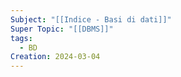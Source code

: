 ```yaml
---
Subject: "[[Indice - Basi di dati]]"
Super Topic: "[[DBMS]]"
tags:
  - BD
Creation: 2024-03-04
---
```

